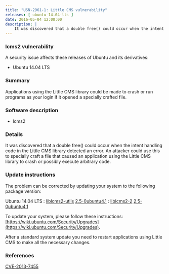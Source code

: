 ```yaml
---
title: "USN-2961-1: Little CMS vulnerability"
releases: [ ubuntu-14.04-lts ]
date: 2016-05-04 12:00:00
description: |
    It was discovered that a double free() could occur when the intent handling code in the Little CMS library detected an error. An attacker could use this to specially craft a file that caused an application using the Little CMS library to crash or possibly execute arbitrary code. 
--- 
```

 
### lcms2 vulnerability

A security issue affects these releases of Ubuntu and its derivatives:

* Ubuntu 14.04 LTS

### Summary

Applications using the Little CMS library could be made to crash or run programs as your login if it opened a specially crafted file.

### Software description

* lcms2 

### Details

It was discovered that a double free() could occur when the intent handling code in the Little CMS library detected an error. An attacker could use this to specially craft a file that caused an application using the Little CMS library to crash or possibly execute arbitrary code. 

### Update instructions

The problem can be corrected by updating your system to the following package version:

Ubuntu 14.04 LTS
 : [liblcms2-utils](https://launchpad.net/ubuntu/+source/lcms2) <span> [2.5-0ubuntu4.1](https://launchpad.net/ubuntu/+source/lcms2/2.5-0ubuntu4.1) </span> 
 : [liblcms2-2](https://launchpad.net/ubuntu/+source/lcms2) <span> [2.5-0ubuntu4.1](https://launchpad.net/ubuntu/+source/lcms2/2.5-0ubuntu4.1) </span> 

To update your system, please follow these instructions: [https://wiki.ubuntu.com/Security/Upgrades](https://wiki.ubuntu.com/Security/Upgrades).

After a standard system update you need to restart applications using Little CMS to make all the necessary changes. 

### References

 [CVE-2013-7455](http://people.ubuntu.com/~ubuntu-security/cve/CVE-2013-7455)
 
